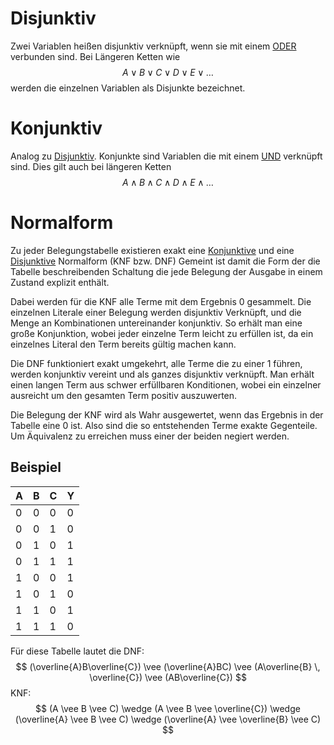 # Disjunktiv
Zwei Variablen heißen disjunktiv verknüpft, wenn sie mit einem [ODER](Boolsche%20Algebra.md#OR) verbunden sind.
Bei Längeren Ketten wie 
$$
A \vee B \vee C \vee D \vee E \vee \dots
$$
werden die einzelnen Variablen als Disjunkte bezeichnet.

# Konjunktiv
Analog zu [Disjunktiv](#Disjunktiv).
Konjunkte sind Variablen die mit einem [UND](Boolsche%20Algebra.md#AND) verknüpft sind. Dies gilt auch bei längeren Ketten
$$
A \wedge B \wedge C \wedge D \wedge E \wedge \dots
$$
# Normalform
Zu jeder Belegungstabelle existieren exakt eine [Konjunktive](#Konjunktiv) und eine [Disjunktive](#Disjunktiv) Normalform (KNF bzw. DNF)
Gemeint ist damit die Form der die Tabelle beschreibenden Schaltung die jede Belegung der Ausgabe in einem Zustand explizit enthält.

Dabei werden für die KNF alle Terme mit dem Ergebnis 0 gesammelt.
Die einzelnen Literale einer Belegung werden disjunktiv Verknüpft, und die Menge an Kombinationen untereinander konjunktiv.
So erhält man eine große Konjunktion, wobei jeder einzelne Term leicht zu erfüllen ist, da ein einzelnes Literal den Term bereits gültig machen kann.

Die DNF funktioniert exakt umgekehrt, alle Terme die zu einer 1 führen, werden konjunktiv vereint und als ganzes disjunktiv verknüpft.
Man erhält einen langen Term aus schwer erfüllbaren Konditionen, wobei ein einzelner ausreicht um den gesamten Term positiv auszuwerten.

Die Belegung der KNF wird als Wahr ausgewertet, wenn das Ergebnis in der Tabelle eine 0 ist.
Also sind die so entstehenden Terme exakte Gegenteile. Um Äquivalenz zu erreichen muss einer der beiden negiert werden.

## Beispiel

| A   | B   | C   | Y   |
| --- | --- | --- | --- |
| 0   | 0   | 0   | 0   |
| 0   | 0   | 1   | 0   |
| 0   | 1   | 0   | 1   |
| 0   | 1   | 1   | 1   |
| 1   | 0   | 0   | 1   |
| 1   | 0   | 1   | 0   |
| 1   | 1   | 0   | 1   |
| 1   | 1   | 1   | 0   |
Für diese Tabelle lautet die DNF:
$$
(\overline{A}B\overline{C}) \vee (\overline{A}BC) \vee (A\overline{B} \, \overline{C}) \vee (AB\overline{C})
$$
KNF:
$$
(A \vee B \vee C) \wedge (A \vee B \vee \overline{C}) \wedge (\overline{A} \vee B \vee C) \wedge (\overline{A} \vee \overline{B} \vee C)
$$
